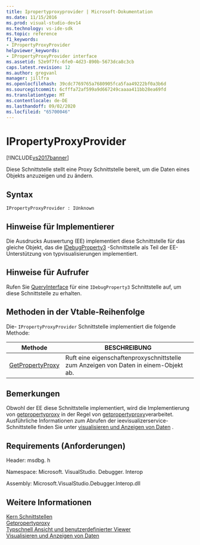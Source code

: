 ```yaml
---
title: Ipropertyproxyprovider | Microsoft-Dokumentation
ms.date: 11/15/2016
ms.prod: visual-studio-dev14
ms.technology: vs-ide-sdk
ms.topic: reference
f1_keywords:
- IPropertyProxyProvider
helpviewer_keywords:
- IPropertyProxyProvider interface
ms.assetid: 52e9f7fc-6fe0-4d23-890b-5673dca8c3cb
caps.latest.revision: 12
ms.author: gregvanl
manager: jillfra
ms.openlocfilehash: 39cdc7769765a7680905fca5faa49222bf0a3b6d
ms.sourcegitcommit: 6cfffa72af599a9d667249caaaa411bb28ea69fd
ms.translationtype: MT
ms.contentlocale: de-DE
ms.lasthandoff: 09/02/2020
ms.locfileid: "65700046"
---
```

# <a name="ipropertyproxyprovider"></a>IPropertyProxyProvider
[!INCLUDE[vs2017banner](../../../includes/vs2017banner.md)]

Diese Schnittstelle stellt eine Proxy Schnittstelle bereit, um die Daten eines Objekts anzuzeigen und zu ändern.  
  
## <a name="syntax"></a>Syntax  
  
```  
IPropertyProxyProvider : IUnknown  
```  
  
## <a name="notes-for-implementers"></a>Hinweise für Implementierer  
 Die Ausdrucks Auswertung (EE) implementiert diese Schnittstelle für das gleiche Objekt, das die [IDebugProperty3](../../../extensibility/debugger/reference/idebugproperty3.md) -Schnittstelle als Teil der EE-Unterstützung von typvisualisierungen implementiert.  
  
## <a name="notes-for-callers"></a>Hinweise für Aufrufer  
 Rufen Sie [QueryInterface](https://msdn.microsoft.com/library/62fce95e-aafa-4187-b50b-e6611b74c3b3) für eine `IDebugProperty3` Schnittstelle auf, um diese Schnittstelle zu erhalten.  
  
## <a name="methods-in-vtable-order"></a>Methoden in der Vtable-Reihenfolge  
 Die- `IPropertyProxyProvider` Schnittstelle implementiert die folgende Methode:  
  
|Methode|BESCHREIBUNG|  
|------------|-----------------|  
|[GetPropertyProxy](../../../extensibility/debugger/reference/ipropertyproxyprovider-getpropertyproxy.md)|Ruft eine eigenschaftenproxyschnittstelle zum Anzeigen von Daten in einem-Objekt ab.|  
  
## <a name="remarks"></a>Bemerkungen  
 Obwohl der EE diese Schnittstelle implementiert, wird die Implementierung von [getpropertyproxy](../../../extensibility/debugger/reference/ipropertyproxyprovider-getpropertyproxy.md) in der Regel von [getpropertyproxy](../../../extensibility/debugger/reference/ieevisualizerservice-getpropertyproxy.md)verarbeitet. Ausführliche Informationen zum Abrufen der ieevisualizerservice-Schnittstelle finden Sie unter [visualisieren und Anzeigen von Daten](../../../extensibility/debugger/visualizing-and-viewing-data.md) .  
  
## <a name="requirements"></a>Requirements (Anforderungen)  
 Header: msdbg. h  
  
 Namespace: Microsoft. VisualStudio. Debugger. Interop  
  
 Assembly: Microsoft.VisualStudio.Debugger.Interop.dll  
  
## <a name="see-also"></a>Weitere Informationen  
 [Kern Schnittstellen](../../../extensibility/debugger/reference/core-interfaces.md)   
 [Getpropertyproxy](../../../extensibility/debugger/reference/ieevisualizerservice-getpropertyproxy.md)   
 [Typschnell Ansicht und benutzerdefinierter Viewer](../../../extensibility/debugger/type-visualizer-and-custom-viewer.md)   
 [Visualisieren und Anzeigen von Daten](../../../extensibility/debugger/visualizing-and-viewing-data.md)
